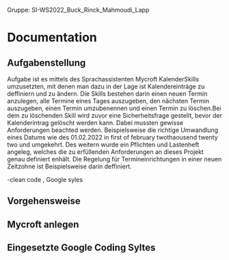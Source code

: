 Gruppe: SI-WS2022_Buck_Rinck_Mahmoudi_Lapp

# Documentation 

## Aufgabenstellung
Aufgabe ist es mittels des Sprachassistenten Mycroft KalenderSkills umzusetzten, mit denen man dazu in der Lage ist Kalendereinträge zu deffiniern und zu ändern. 
Die Skills bestehen darin einen neuen Termin anzulegen, alle Termine eines Tages auszugeben, den nächsten Termin auszugeben, einen Termin umzubenennen und einen Termin zu löschen.Bei dem zu löschenden Skill wird zuvor eine Sicherheitsfrage gestellt, bevor der Kalenderintrag gelöscht werden kann. Dabei mussten gewisse Anforderungen beachted werden. Beispielsweise die richtige Umwandlung eines Datums wie des 01.02.2022 in first of february twothaousend twenty two und umgekehrt.
Des weitern wurde ein Pflichten und Lastenheft angeleg, welches die zu erfüllenden Anforderungen an dieses Projekt genau definiert enhält. Die Regelung für Termineinrichtungen in einer neuen Zeitzohne ist Beispielsweise darin deffiniert.


-clean code , Google syles 



## Vorgehensweise

## Mycroft anlegen

## Eingesetzte Google Coding Syltes
